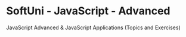 # SoftUni - JavaScript - Advanced
JavaScript Advanced & JavaScript Applications (Topics and Exercises)
